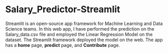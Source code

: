 # Salary_Predictor-Streamlit
Streamlit is an open-source app framework for Machine Learning and Data Science teams. In this web app, I have performed the prediction on the Salary_data.csv file and employed the Linear Regression Model on the dataset. The Streamlit framework deployed the model on the web. The app has a **home** page, **predict** page, and **Contribute** page.      
